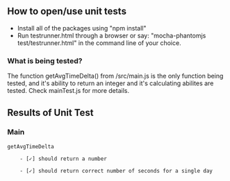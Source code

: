 ## How to open/use unit tests
 * Install all of the packages using "npm install"
 * Run testrunner.html through a browser or say:
  "mocha-phantomjs test/testrunner.html"
  in the command line of your choice.

### What is being tested?
  The function getAvgTimeDelta() from /src/main.js is the only function being tested, and it's ability to return an integer and it's calculating abilites are tested. Check mainTest.js for more details.


## Results of Unit Test

### Main

    getAvgTimeDelta
    
        - [✓] should return a number
        
        - [✓] should return correct number of seconds for a single day
